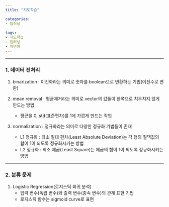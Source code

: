 ```yaml
---
title: "지도학습"

categories:
- 딥러닝

tags:
- 지도학습
- 딥러닝
- 자연어
---
```


***

### 1. 데이터 전처리
1. binarization : 이진화라는 의미로 숫자를 boolean으로 변환하는 기법(이진수로 변환)

2. mean removal : 평균제거라는 의미로 vector의 값들이 한쪽으로 치우치지 않게 만드는 방법
    - 평균을 0, std(표준편차)를 1에 가깝게 만드는 작업

3. normalization : 정규화라는 의미로 다양한 정규화 기법들이 존재
    - L1 정규화 : 최소 절대 편차(Least Absolute Deviation)는 각 행의 절댁값의 합이 1이 되도록 정규화시키는 방법
    - L2 정규화 : 최소 제곱(Least Square)는 제곱의 합이 1이 되도록 정규화시키는 방법
***

### 2. 분류 문제
1. Logistic Regression(로지스틱 회귀 분석)
    - 입력 변수(독립 변수)와 출력 변수(종속 변수)의 관계 표현 기법
    - 로지스틱 함수는 sigmoid curve로 표현 